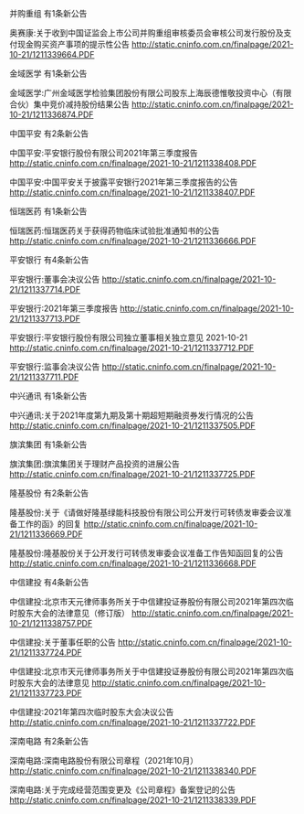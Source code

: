 并购重组 有1条新公告 

奥赛康:关于收到中国证监会上市公司并购重组审核委员会审核公司发行股份及支付现金购买资产事项的提示性公告 http://static.cninfo.com.cn/finalpage/2021-10-21/1211339664.PDF 

金域医学 有1条新公告 

金域医学:广州金域医学检验集团股份有限公司股东上海辰德惟敬投资中心（有限合伙）集中竞价减持股份结果公告 http://static.cninfo.com.cn/finalpage/2021-10-21/1211336874.PDF 

中国平安 有2条新公告 

中国平安:平安银行股份有限公司2021年第三季度报告 http://static.cninfo.com.cn/finalpage/2021-10-21/1211338408.PDF 

中国平安:中国平安关于披露平安银行2021年第三季度报告的公告 http://static.cninfo.com.cn/finalpage/2021-10-21/1211338407.PDF 

恒瑞医药 有1条新公告 

恒瑞医药:恒瑞医药关于获得药物临床试验批准通知书的公告 http://static.cninfo.com.cn/finalpage/2021-10-21/1211336666.PDF 

平安银行 有4条新公告 

平安银行:董事会决议公告 http://static.cninfo.com.cn/finalpage/2021-10-21/1211337714.PDF 

平安银行:2021年第三季度报告 http://static.cninfo.com.cn/finalpage/2021-10-21/1211337713.PDF 

平安银行:平安银行股份有限公司独立董事相关独立意见 2021-10-21 http://static.cninfo.com.cn/finalpage/2021-10-21/1211337712.PDF 

平安银行:监事会决议公告 http://static.cninfo.com.cn/finalpage/2021-10-21/1211337711.PDF 

中兴通讯 有1条新公告 

中兴通讯:关于2021年度第九期及第十期超短期融资券发行情况的公告 http://static.cninfo.com.cn/finalpage/2021-10-21/1211337505.PDF 

旗滨集团 有1条新公告 

旗滨集团:旗滨集团关于理财产品投资的进展公告 http://static.cninfo.com.cn/finalpage/2021-10-21/1211337725.PDF 

隆基股份 有2条新公告 

隆基股份:关于《请做好隆基绿能科技股份有限公司公开发行可转债发审委会议准备工作的函》的回复 http://static.cninfo.com.cn/finalpage/2021-10-21/1211336669.PDF 

隆基股份:隆基股份关于公开发行可转债发审委会议准备工作告知函回复的公告 http://static.cninfo.com.cn/finalpage/2021-10-21/1211336668.PDF 

中信建投 有4条新公告 

中信建投:北京市天元律师事务所关于中信建投证券股份有限公司2021年第四次临时股东大会的法律意见（修订版） http://static.cninfo.com.cn/finalpage/2021-10-21/1211338757.PDF 

中信建投:关于董事任职的公告 http://static.cninfo.com.cn/finalpage/2021-10-21/1211337724.PDF 

中信建投:北京市天元律师事务所关于中信建投证券股份有限公司2021年第四次临时股东大会的法律意见 http://static.cninfo.com.cn/finalpage/2021-10-21/1211337723.PDF 

中信建投:2021年第四次临时股东大会决议公告 http://static.cninfo.com.cn/finalpage/2021-10-21/1211337722.PDF 

深南电路 有2条新公告 

深南电路:深南电路股份有限公司章程（2021年10月） http://static.cninfo.com.cn/finalpage/2021-10-21/1211338340.PDF 

深南电路:关于完成经营范围变更及《公司章程》备案登记的公告 http://static.cninfo.com.cn/finalpage/2021-10-21/1211338339.PDF 

